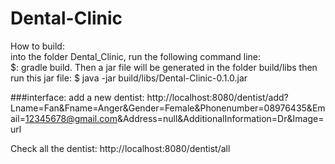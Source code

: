 # Dental-Clinic

How to build:       
into the folder Dental_Clinic, run the following command line:     
$: gradle build.
Then a jar file will be generated in the folder build/libs
then run this jar file:
$ java -jar build/libs/Dental-Clinic-0.1.0.jar

###interface:
add a new dentist:
http://localhost:8080/dentist/add?Lname=Fan&Fname=Anger&Gender=Female&Phonenumber=08976435&Email=12345678@gmail.com&Address=null&AdditionalInformation=Dr&Image=url


Check all the dentist:
http://localhost:8080/dentist/all 
